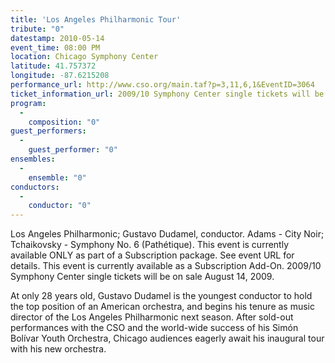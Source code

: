 ```yaml
---
title: 'Los Angeles Philharmonic Tour'
tribute: "0"
datestamp: 2010-05-14
event_time: 08:00 PM
location: Chicago Symphony Center
latitude: 41.757372
longitude: -87.6215208
performance_url: http://www.cso.org/main.taf?p=3,11,6,1&EventID=3064
ticket_information_url: 2009/10 Symphony Center single tickets will be on sale August 14, 2009.
program: 
  -
    composition: "0"
guest_performers: 
  -
    guest_performer: "0"
ensembles: 
  -
    ensemble: "0"
conductors: 
  -
    conductor: "0"
---
```

Los Angeles Philharmonic; Gustavo Dudamel, conductor.  Adams - City Noir;  Tchaikovsky - Symphony No. 6 (Path&#233;tique).  This event is currently available ONLY as part of a Subscription package. See event URL for details. This event is currently available as a Subscription Add-On. 2009/10 Symphony Center single tickets will be on sale August 14, 2009. 

At only 28 years old, Gustavo Dudamel is the youngest conductor to hold the top position of an American orchestra, and begins his tenure as music director of the Los Angeles Philharmonic next season. After sold-out performances with the CSO and the world-wide success of his Sim&#243;n Bol&#237;var Youth Orchestra, Chicago audiences eagerly await his inaugural tour with his new orchestra.